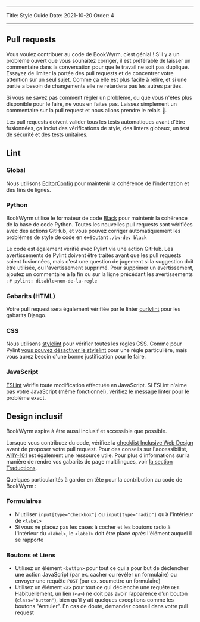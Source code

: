 - - -
Title: Style Guide Date: 2021-10-20 Order: 4
- - -

## Pull requests

Vous voulez contribuer au code de BookWyrm, c’est génial ! S'il y a un problème ouvert que vous souhaitez corriger, il est préférable de laisser un commentaire dans la conversation pour que le travail ne soit pas dupliqué. Essayez de limiter la portée des pull requests et de concentrer votre attention sur un seul sujet. Comme ça elle est plus facile à relire, et si une partie a besoin de changements elle ne retardera pas les autres parties.

Si vous ne savez pas comment régler un problème, ou que vous n'êtes plus disponible pour le faire, ne vous en faites pas. Laissez simplement un commentaire sur la pull request et nous allons prendre le relais 💖.

Les pull requests doivent valider tous les tests automatiques avant d'être fusionnées, ça inclut des vérifications de style, des linters globaux, un test de sécurité et des tests unitaires.

## Lint

### Global

Nous utilisons [EditorConfig](https://editorconfig.org) pour maintenir la cohérence de l’indentation et des fins de lignes.

### Python

BookWyrm utilise le formateur de code [Black](https://github.com/psf/black) pour maintenir la cohérence de la base de code Python. Toutes les nouvelles pull requests sont vérifiées avec des actions GitHub, et vous pouvez corriger automatiquement les problèmes de style de code en exécutant `./bw-dev black`

Le code est également vérifié avec Pylint via une action GitHub. Les avertissements de Pylint doivent être traités avant que les pull requests soient fusionnées, mais c'est une question de jugement si la suggestion doit être utilisée, ou l'avertissement supprimé. Pour supprimer un avertissement, ajoutez un commentaire à la fin ou sur la ligne précédant les avertissements : `# pylint: disable=nom-de-la-regle`

### Gabarits (HTML)

Votre pull request sera également vérifiée par le linter [curlylint](https://www.curlylint.org) pour les gabarits Django.

### CSS

Nous utilisons [stylelint](https://stylelint.io) pour vérifier toutes les règles CSS. Comme pour Pylint [vous pouvez désactiver le stylelint](https://stylelint.io/user-guide/ignore-code) pour une règle particulière, mais vous aurez besoin d'une bonne justification pour le faire.

### JavaScript

[ESLint](https://eslint.org) vérifie toute modification effectuée en JavaScript. Si ESLint n'aime pas votre JavaScript (même fonctionnel), vérifiez le message linter pour le problème exact.

## Design inclusif

BookWyrm aspire à être aussi inclusif et accessible que possible.

Lorsque vous contribuez du code, vérifiez la [checklist Inclusive Web Design](https://github.com/bookwyrm-social/bookwyrm/discussions/1354) avant de proposer votre pull request. Pour des conseils sur l'accessibilité, [A11Y-101](https://www.a11y-101.com/development) est également une ressource utile. Pour plus d'informations sur la manière de rendre vos gabarits de page multilingues, voir [la section Traductions](/translations.html).

Quelques particularités à garder en tête pour la contribution au code de BookWyrm :

### Formulaires

* N'utiliser `input[type="checkbox"]` ou `input[type="radio"]` qu’à l'intérieur de `<label>`
* Si vous ne placez pas les cases à cocher et les boutons radio à l'intérieur du `<label>`, le `<label>` doit être placé _après_ l'élément auquel il se rapporte

### Boutons et Liens

* Utilisez un élément `<button>` pour tout ce qui a pour but de déclencher une action JavaScript (par ex. cacher ou révéler un formulaire) ou envoyer une requête `POST` (par ex. soumettre un formulaire)
* Utilisez un élément `<a>` pour tout ce qui déclenche une requête `GET`. Habituellement, un lien (`<a>`) ne doit pas avoir l’apparence d’un bouton (`class="button"`), bien qu'il y ait quelques exceptions comme les boutons "Annuler". En cas de doute, demandez conseil dans votre pull request
